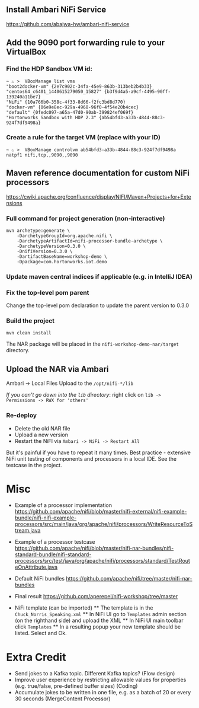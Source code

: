 ## Install Ambari NiFi Service
https://github.com/abajwa-hw/ambari-nifi-service

## Add the 9090 port forwarding rule to your VirtualBox
### Find the HDP Sandbox VM id:

```
~ ♨ >  VBoxManage list vms
"boot2docker-vm" {2e7c902c-34fa-45e9-863b-313beb2b4b33}
"centos64_c6401_1440615279050_15827" {b3f9d4a5-a9cf-4495-90ff-139240a11be7}
"NiFi" {10a766b0-358c-4f33-8d66-f2fc3bd8d770}
"docker-vm" {06e9e8ec-929a-4968-96f0-4f54e20b4cec}
"default" {0fedc097-a65a-47d0-90ab-399824ef069f}
"Hortonworks Sandbox with HDP 2.3" {ab54bfd3-a33b-4844-88c3-924f7df9498a}
```

### Create a rule for the target VM (replace with your ID)

```
~ ♨ >  VBoxManage controlvm ab54bfd3-a33b-4844-88c3-924f7df9498a natpf1 nifi,tcp,,9090,,9090
```


## Maven reference documentation for custom NiFi processors
https://cwiki.apache.org/confluence/display/NIFI/Maven+Projects+for+Extensions

### Full command for project generation (non-interactive)

```
mvn archetype:generate \
    -DarchetypeGroupId=org.apache.nifi \
    -DarchetypeArtifactId=nifi-processor-bundle-archetype \
    -DarchetypeVersion=0.3.0 \
    -DnifiVersion=0.3.0 \
    -DartifactBaseName=workshop-demo \
    -Dpackage=com.hortonworks.iot.demo
```

### Update maven central indices if applicable (e.g. in IntelliJ IDEA)

### Fix the top-level pom parent
Change the top-level pom declaration to update the parent version to 0.3.0

### Build the project

```
mvn clean install
```
The NAR package will be placed in the `nifi-workshop-demo-nar/target` directory.

## Upload the NAR via Ambari
Ambari -> Local Files
Upload to the `/opt/nifi-*/lib`

*If you can't go down into the `lib` directory*: right click on `lib -> Permissions -> RWX for 'others'`

### Re-deploy
* Delete the old NAR file
* Upload a new version
* Restart the NiFI via `Ambari -> NiFi -> Restart All`

But it's painful if you have to repeat it many times. Best practice - extensive NiFi unit testing of components and processors in a local IDE.
 See the testcase in the project.


# Misc
* Example of a processor implementation
https://github.com/apache/nifi/blob/master/nifi-external/nifi-example-bundle/nifi-nifi-example-processors/src/main/java/org/apache/nifi/processors/WriteResourceToStream.java

* Example of a processor testcase
https://github.com/apache/nifi/blob/master/nifi-nar-bundles/nifi-standard-bundle/nifi-standard-processors/src/test/java/org/apache/nifi/processors/standard/TestRouteOnAttribute.java

* Default NiFi bundles
https://github.com/apache/nifi/tree/master/nifi-nar-bundles

* Final result
https://github.com/aperepel/nifi-workshop/tree/master

* NiFi template (can be imported)
** The template is in the `Chuck_Norris_Speaking.xml`
** In NiFi UI go to `Templates` admin section (on the righthand side) and upload the XML
** In NiFi UI main toolbar click `Templates`
** In a resulting popup your new template should be listed. Select and Ok. 

# Extra Credit

- Send jokes to a Kafka topic. Different Kafka topics? (Flow design)
- Improve user experience by restricting allowable values for properties (e.g. true/false, pre-defined buffer sizes) (Coding)
- Accumulate jokes to be written in one file, e.g. as a batch of 20 or every 30 seconds (MergeContent Processor)